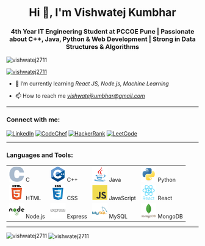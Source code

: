 <h1 align="center">Hi 👋, I'm Vishwatej Kumbhar</h1>
<h3 align="center">4th Year IT Engineering Student at PCCOE Pune | Passionate about C++, Java, Python & Web Development | Strong in Data Structures & Algorithms</h3>

<p align="left"> <img src="https://komarev.com/ghpvc/?username=vishwatej2711&label=Profile%20views&color=0e75b6&style=flat" alt="vishwatej2711" /> </p>

<p align="left"> <a href="https://github.com/ryo-ma/github-profile-trophy"><img src="https://github-profile-trophy.vercel.app/?username=vishwatej2711" alt="vishwatej2711" /></a> </p>

- 🌱 I’m currently learning *React JS, Node.js, Machine Learning*

- 📫 How to reach me *vishwatejkumbhar@gmail.com*

<hr>

<h3 align="left">Connect with me:</h3>
<p align="left">
<a href="https://linkedin.com/in/vishwatej-kumbhar-82620b32b/" target="_blank"><img align="center" src="https://raw.githubusercontent.com/rahuldkjain/github-profile-readme-generator/master/src/images/icons/Social/linked-in-alt.svg" alt="LinkedIn" height="30" width="40" /></a>
<a href="https://www.codechef.com/users/vishwatej2711" target="_blank"><img align="center" src="https://cdn.jsdelivr.net/npm/simple-icons@3.1.0/icons/codechef.svg" alt="CodeChef" height="30" width="40" /></a>
<a href="https://www.hackerrank.com/profile/vishwatejkumbhar" target="_blank"><img align="center" src="https://raw.githubusercontent.com/rahuldkjain/github-profile-readme-generator/master/src/images/icons/Social/hackerrank.svg" alt="HackerRank" height="30" width="40" /></a>
<a href="https://leetcode.com/u/vishu2711/" target="_blank"><img align="center" src="https://raw.githubusercontent.com/rahuldkjain/github-profile-readme-generator/master/src/images/icons/Social/leet-code.svg" alt="LeetCode" height="30" width="40" /></a>
</p>

<hr>

<h3>Languages and Tools:</h3>
<table>
  <tr>
    <td><img src="https://raw.githubusercontent.com/devicons/devicon/master/icons/c/c-original.svg" width="40"/> C</td>
    <td><img src="https://raw.githubusercontent.com/devicons/devicon/master/icons/cplusplus/cplusplus-original.svg" width="40"/> C++</td>
    <td><img src="https://raw.githubusercontent.com/devicons/devicon/master/icons/java/java-original.svg" width="40"/> Java</td>
    <td><img src="https://raw.githubusercontent.com/devicons/devicon/master/icons/python/python-original.svg" width="40"/> Python</td>
  </tr>
  <tr>
    <td><img src="https://raw.githubusercontent.com/devicons/devicon/master/icons/html5/html5-original-wordmark.svg" width="40"/> HTML</td>
    <td><img src="https://raw.githubusercontent.com/devicons/devicon/master/icons/css3/css3-original-wordmark.svg" width="40"/> CSS</td>
    <td><img src="https://raw.githubusercontent.com/devicons/devicon/master/icons/javascript/javascript-original.svg" width="40"/> JavaScript</td>
    <td><img src="https://raw.githubusercontent.com/devicons/devicon/master/icons/react/react-original-wordmark.svg" width="40"/> React</td>
  </tr>
  <tr>
    <td><img src="https://raw.githubusercontent.com/devicons/devicon/master/icons/nodejs/nodejs-original-wordmark.svg" width="40"/> Node.js</td>
    <td><img src="https://raw.githubusercontent.com/devicons/devicon/master/icons/express/express-original-wordmark.svg" width="40"/> Express</td>
    <td><img src="https://raw.githubusercontent.com/devicons/devicon/master/icons/mysql/mysql-original-wordmark.svg" width="40"/> MySQL</td>
    <td><img src="https://raw.githubusercontent.com/devicons/devicon/master/icons/mongodb/mongodb-original-wordmark.svg" width="40"/> MongoDB</td>
  </tr>
</table>

<hr>

<p><img align="left" src="https://github-readme-stats.vercel.app/api/top-langs?username=vishwatej2711&show_icons=true&locale=en&layout=compact" alt="vishwatej2711" /></p>

<p>&nbsp;<img align="center" src="https://github-readme-stats.vercel.app/api?username=vishwatej2711&show_icons=true&locale=en" alt="vishwatej2711" /></p>
